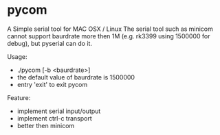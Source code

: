 # pycom
A Simple serial tool for MAC OSX / Linux
The serial tool such as minicom cannot support baurdrate more then 1M (e.g. rk3399 using 1500000 for debug),
but pyserial can do it.<br/>

Usage:<br/>
* ./pycom <dev> [-b \<baurdrate\>]<br/>
* the default value of baurdrate is 1500000
* entry 'exit' to exit pycom <br/>

Feature:<br/>
* implement serial input/output
* implement ctrl-c transport
* better then minicom
